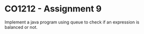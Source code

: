 # CO1212 - Assignment 9

Implement a java program using queue to check if an expression is balanced or not.

